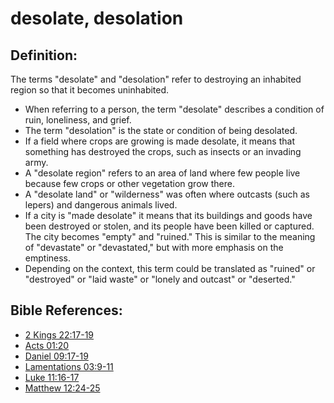 # desolate, desolation #

## Definition: ##

The terms "desolate" and "desolation" refer to destroying an inhabited region so that it becomes uninhabited.

* When referring to a person, the term "desolate" describes a condition of ruin, loneliness, and grief.
* The term "desolation" is the state or condition of being desolated.
* If a field where crops are growing is made desolate, it means that something has destroyed the crops, such as insects or an invading army.
* A "desolate region" refers to an area of land where few people live because few crops or other vegetation grow there.
* A "desolate land" or "wilderness" was often where outcasts (such as lepers) and dangerous animals lived.
* If a city is "made desolate" it means that its buildings and goods have been destroyed or stolen, and its people have been killed or captured. The city becomes "empty" and "ruined." This is similar to the meaning of "devastate" or "devastated," but with more emphasis on the emptiness.
* Depending on the context, this term could be translated as "ruined" or "destroyed" or "laid waste" or "lonely and outcast" or "deserted." 



## Bible References: ##

* [2 Kings 22:17-19](en/tn/2ki/help/22/17)
* [Acts 01:20](en/tn/act/help/01/20)
* [Daniel 09:17-19](en/tn/dan/help/09/17)
* [Lamentations 03:9-11](en/tn/lam/help/03/09)
* [Luke 11:16-17](en/tn/luk/help/11/16)
* [Matthew 12:24-25](en/tn/mat/help/12/24)
